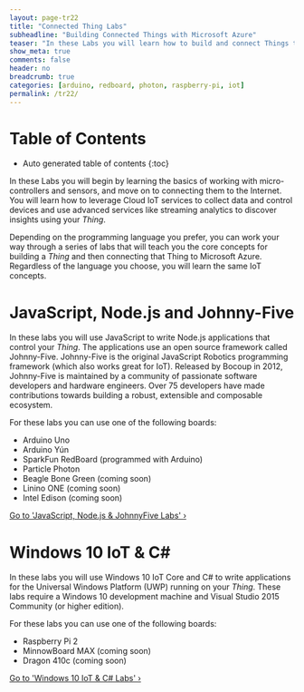 ```yaml
---
layout: page-tr22
title: "Connected Thing Labs"
subheadline: "Building Connected Things with Microsoft Azure"
teaser: "In these Labs you will learn how to build and connect Things to Microsoft Azure."
show_meta: true
comments: false
header: no
breadcrumb: true
categories: [arduino, redboard, photon, raspberry-pi, iot]
permalink: /tr22/
---
```


# Table of Contents
*  Auto generated table of contents
{:toc}

In these Labs you will begin by learning the basics of working with micro-controllers and sensors, and move on to connecting them to the Internet. You will learn how to leverage Cloud IoT services to collect data and control devices and use advanced services like streaming analytics to discover insights using your _Thing_.

Depending on the programming language you prefer, you can work your way through a series of labs that will teach you the core concepts for building a _Thing_ and then connecting that Thing to Microsoft Azure. Regardless of the language you choose, you will learn the same IoT concepts.

# JavaScript, Node.js and Johnny-Five
In these labs you will use JavaScript to write Node.js applications that control your _Thing_. The applications use an open source framework called Johnny-Five. Johnny-Five is the original JavaScript Robotics programming framework (which also works great for IoT). Released by Bocoup in 2012, Johnny-Five is maintained by a community of passionate software developers and hardware engineers. Over 75 developers have made contributions towards building a robust, extensible and composable ecosystem.

For these labs you can use one of the following boards:

* Arduino Uno
* Arduino Y&uacute;n
* SparkFun RedBoard (programmed with Arduino)
* Particle Photon
* Beagle Bone Green (coming soon)
* Linino ONE (coming soon)
* Intel Edison (coming soon)

<a class="radius button small" href="{{ site.url }}/lang/js/">Go to 'JavaScript, Node.js & JohnnyFive Labs' ›</a>

# Windows 10 IoT &amp; C\#
In these labs you will use Windows 10 IoT Core and C# to write applications for the Universal Windows Platform (UWP) running on your _Thing_. These labs require a Windows 10 development machine and Visual Studio 2015 Community (or higher edition).

For these labs you can use one of the following boards:

* Raspberry Pi 2
* MinnowBoard MAX (coming soon)
* Dragon 410c (coming soon)

<a class="radius button small" href="{{ site.url }}/lang/cs/">Go to 'Windows 10 IoT & C# Labs' ›</a>
